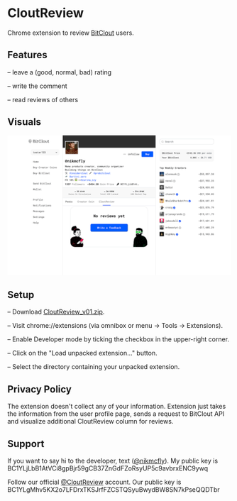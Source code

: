 # CloutReview

Chrome extension to review [BitClout](https://bitclout.com) users.

## Features

– leave a (good, normal, bad) rating

– write the comment

– read reviews of others

## Visuals

![CloutReview](https://github.com/nikmcfly/cloutreview/blob/main/cloutreview.gif)

## Setup

– Download [CloutReview_v01.zip](https://github.com/nikmcfly/cloutreview/blob/main/CloutReview_v01.zip).

– Visit chrome://extensions (via omnibox or menu -> Tools -> Extensions).

– Enable Developer mode by ticking the checkbox in the upper-right corner.

– Click on the "Load unpacked extension..." button.

– Select the directory containing your unpacked extension.

## Privacy Policy

The extension doesn't collect any of your information. Extension just takes the information from the user profile page, sends a request to BitClout API and visualize additional CloutReview column for reviews.

## Support

If you want to say hi to the developer, text ([@nikmcfly](https://bitclout.com/u/nikmcfly)). My public key is BC1YLjLbB1AtVCi8gpBjr59gCB37ZnGdFZoRsyUP5c9avbrxENC9ywq

Follow our official [@CloutReview](https://bitclout.com/u/cloutreview) account. Our public key is BC1YLgMhv5KX2o7LFDrxTKSJrfFZCSTQSyuBwydBW8SN7kPseQQDTbr
